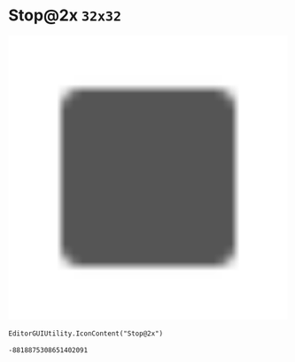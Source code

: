 # Stop@2x `32x32`
<img src="/img/Stop@2x.png" width=512 height=512>

``` CSharp
EditorGUIUtility.IconContent("Stop@2x")
```
```
-8818875308651402091
```
